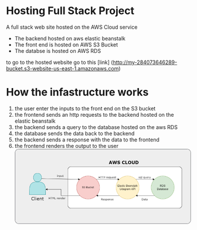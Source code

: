 # Hosting Full Stack Project

A full stack web site hosted on the AWS Cloud service

- The backend hosted on aws elastic beanstalk
- The front end is hosted on AWS S3 Bucket
- The databse is hosted on AWS RDS

to go to the hosted website go to this [link] (http://my-284073646289-bucket.s3-website-us-east-1.amazonaws.com)

# How the infastructure works

1. the user enter the inputs to the front end on the S3 bucket
1. the frontend sends an http requests to the backend hosted on the elastic beanstalk
1. the backend sends a query to the database hosted on the aws RDS
1. the database sends the data back to the backend
1. the backend sends a response with the data to the frontend
1. the frontend renders the output to the user
   ![Alt text](docs/aws_services.png)
